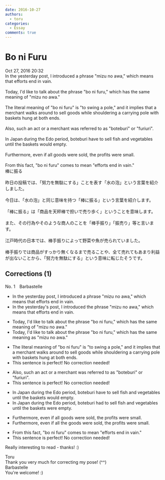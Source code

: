 ```yaml
---
date: 2016-10-27
authors:
  - toru
categories:
  - Essay
comments: true
---
```


# Bo ni Furu
<div class="date">Oct 27, 2016 20:32</div>
<div id="post"><div id="body_show_ori">
In the yesterday post, I introduced a phrase "mizu no awa," which means that efforts end in vain.<br/><br/>Today, I'd like to talk about the phrase "bo ni furu," which has the same meaning of "mizu no awa."<br/><br/>The literal meaning of "bo ni furu" is "to swing a pole," and it implies that a merchant walks around to sell goods while shouldering a carrying pole with baskets hung at both ends.<br/><br/>Also, such an act or a merchant was referred to as "boteburi" or "furiuri".<br/><br/>In Japan during the Edo period, boteburi have to sell fish and vegetables until the baskets would empty.<br/><br/>Furthermore, even if all goods were sold, the profits were small.<br/><br/>From this fact, "bo ni furu" comes to mean "efforts end in vain."
</div></div>

<!-- more -->

<div id="post_ja"><div id="body_show_mo">
棒に振る<br/><br/>昨日の投稿では、「努力を無駄にする」ことを表す「水の泡」という言葉を紹介しました。<br/><br/>今日は、「水の泡」と同じ意味を持つ「棒に振る」という言葉を紹介します。<br/><br/>「棒に振る」は「商品を天秤棒で担いで売り歩く」ということを意味します。<br/><br/>また、その行為やそのような商人のことを「棒手振り」「振売り」等と言います。<br/><br/>江戸時代の日本では、棒手振りによって野菜や魚が売られていました。<br/><br/>棒手振りでは商品がすっかり無くなるまで売ることや、全て売れてもあまり利益が出ないことから、「努力を無駄にする」という意味に転じたそうです。
</div></div>

## Corrections (1)
<div id="block"><div class="first_name"> No. 1　<span class="just_name">Barbastelle</span></div><div id="block2">
<ul class="correction_field">
<li class="incorrect">In the yesterday post, I introduced a phrase "mizu no awa," which means that efforts end in vain.</li>
<li class="corrected correct">
In <span class="sline">the</span> yesterday<span class="f_red">'s</span> post, I introduced <span class="f_red">the</span> phrase "mizu no awa," which means that efforts end in vain.
</li>
</ul>
<ul class="correction_field">
<li class="incorrect">Today, I'd like to talk about the phrase "bo ni furu," which has the same meaning of "mizu no awa."</li>
<li class="corrected correct">
Today, I'd like to talk about the phrase "bo ni furu," which has the same meaning <span class="f_red">as </span>"mizu no awa."
</li>
</ul>
<ul class="correction_field">
<li class="incorrect">The literal meaning of "bo ni furu" is "to swing a pole," and it implies that a merchant walks around to sell goods while shouldering a carrying pole with baskets hung at both ends.</li>
<li class="corrected perfect">This sentence is perfect! No correction needed!</li>
</ul>
<ul class="correction_field">
<li class="incorrect">Also, such an act or a merchant was referred to as "boteburi" or "furiuri".</li>
<li class="corrected perfect">This sentence is perfect! No correction needed!</li>
</ul>
<ul class="correction_field">
<li class="incorrect">In Japan during the Edo period, boteburi have to sell fish and vegetables until the baskets would empty.</li>
<li class="corrected correct">
In Japan during the Edo period, boteburi ha<span class="f_red">d</span> to sell fish and vegetables until the baskets w<span class="f_red">ere</span> empty.
</li>
</ul>
<ul class="correction_field">
<li class="incorrect">Furthermore, even if all goods were sold, the profits were small.</li>
<li class="corrected correct">
Furthermore, even if all <span class="f_red">the </span>goods were sold, the profits were small.
</li>
</ul>
<ul class="correction_field">
<li class="incorrect">From this fact, "bo ni furu" comes to mean "efforts end in vain."</li>
<li class="corrected perfect">This sentence is perfect! No correction needed!</li>
</ul>
<p class="comment_small">
 Really interesting to read - thanks! :)
</p>

</div><div class="name"><span class="just_name">Toru</span><br>
Thank you very much for correcting my pose! (^^)
</div>
<div class="name"><span class="just_name">Barbastelle</span><br>
You're welcome! :)<br/>
</div>
</div>
